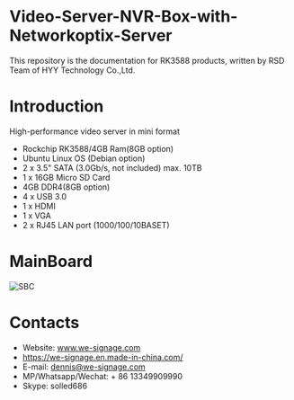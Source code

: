 # Video-Server-NVR-Box-with-Networkoptix-Server
This repository is the documentation for RK3588 products, written by RSD Team of HYY Technology Co.,Ltd.

# Introduction
High-performance video server in mini format

- Rockchip RK3588/4GB Ram(8GB option)
- Ubuntu Linux OS (Debian option)
- 2 x 3.5" SATA (3.0Gb/s, not included) max. 10TB
- 1 x 16GB Micro SD Card
- 4GB DDR4(8GB option)
- 4 x USB 3.0
- 1 x HDMI
- 1 x VGA
- 2 x RJ45 LAN port (1000/100/10BASET)

# MainBoard
![SBC](./Documents/PCB%20Functions.png)



# Contacts

- Website: www.we-signage.com
- https://we-signage.en.made-in-china.com/
- E-mail: dennis@we-signage.com
- MP/Whatsapp/Wechat: + 86 13349909990
- Skype: solled686